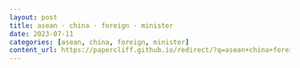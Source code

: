 ```yaml
---
layout: post
title: asean · china · foreign · minister
date: 2023-07-11
categories: [asean, china, foreign, minister]
content_url: https://papercliff.github.io/redirect/?q=asean+china+foreign+minister&tbs=cdr:1,cd_min:7/10/2023,cd_max:7/12/2023
---
```

